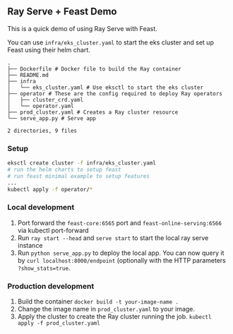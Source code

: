 ## Ray Serve + Feast Demo

This is a quick demo of using Ray Serve with Feast. 

You can use `infra/eks_cluster.yaml` to start the eks cluster and set up Feast using their helm chart.

```
.
├── Dockerfile # Docker file to build the Ray container
├── README.md 
├── infra
│   └── eks_cluster.yaml # Use eksctl to start the eks cluster
├── operator # These are the config required to deploy Ray operators
│   ├── cluster_crd.yaml
│   └── operator.yaml
├── prod_cluster.yaml # Creates a Ray cluster resource
└── serve_app.py # Serve app

2 directories, 9 files
```

### Setup
```bash
eksctl create cluster -f infra/eks_cluster.yaml
# run the helm charts to setup feast
# run feast minimal example to setup features
...
kubectl apply -f operator/*
```

### Local development
1. Port forward the `feast-core:6565` port and `feast-online-serving:6566` via kubectl port-forward
2. Run `ray start --head` and `serve start` to start the local ray serve instance
3. Run `python serve_app.py` to deploy the local app. You can now query it by `curl localhost:8000/endpoint` (optionally with the HTTP parameters `?show_stats=true`.


### Production development
1. Build the container `docker build -t your-image-name .`
2. Change the image name in `prod_cluster.yaml` to your image.
3. Apply the cluster to create the Ray cluster running the job. `kubectl apply -f prod_cluster.yaml`
